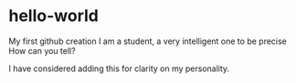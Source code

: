 # hello-world
My first github creation
I am a student, a very intelligent one to be precise
How can you tell?

I have considered adding this for clarity on my personality.
